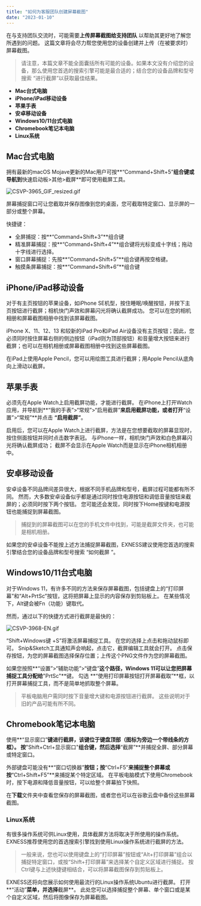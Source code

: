 ```yaml
---
title: "如何为客服团队创建屏幕截图"
date: "2023-01-10"
---
```


在与支持团队交流时，可能需要**上传屏幕截图给支持团队** 以帮助其更好地了解您所遇到的问题。 这篇文章将会尽力帮您使用您的设备创建并上传（在被要求时）屏幕截图。

> 请注意，本篇文章不能全面囊括所有可能的设备。如果本文没有介绍您的设备，那么使用您首选的搜索引擎可能是最合适的；结合您的设备品牌和型号搜索 “进行截屏”以获取最佳结果。

- **Mac台式电脑**
- **iPhone/iPad移动设备**
- **苹果手表**
- **安卓移动设备**
- **Windows10/11台式电脑**
- **Chromebook笔记本电脑**
- **Linux系统**

## **Mac台式电脑**

拥有最新的macOS Mojave更新的Mac用户可按**“Command+Shift+5”**组合键或导航到**快速启动板>其他>截屏**即可使用截屏工具。

![CSVP-3965_GIF_resized.gif](https://get.exness.help/hc/article_attachments/7070541638546/CSVP-3965_GIF_resized.gif)

屏幕捕捉窗口可让您截取并保存图像到您的桌面，您可截取特定窗口、显示屏的一部分或整个屏幕。

快捷键：

- 全屏捕捉：按**“Command+Shift+3”**组合键
- 精准屏幕捕捉：按**“Command+Shift+4”**组合键将光标变成十字线；拖动十字线进行选择。
- 窗口屏幕捕捉：先按**“Command+Shift+5”**组合键再按空格键。
- 触摸条屏幕捕捉：按**“Command+Shift+6”**组合键

## **iPhone/iPad移动设备**

对于有主页按钮的苹果设备，如iPhone SE机型，按住睡眠/唤醒按钮，并按下主页按钮进行截屏；相机快门声效和屏幕闪光将确认截屏成功。 您可以在您的相机相册和屏幕截图相册中找到该屏幕截图。

iPhone X、11、12、13 和较新的iPad Pro和iPad Air设备没有主页按钮；因此，您必须同时按住屏幕右侧的侧边按钮（iPad则为顶部按钮）和音量增大按钮来进行截屏；也可以在相机相册或屏幕截图相册中找到这些屏幕截图。

在iPad上使用Apple Pencil，您可以用绘图工具进行截屏；用Apple Pencil从底角向上滑动以截屏。

## **苹果手表**

必须先在Apple Watch上启用截屏功能，才能进行截屏。 在iPhone上打开Watch应用，并导航到**“我的手表”>“常规”>“启用截屏”**来启用截屏功能，或者打开**“设置”>“常规”**并点击 **“启用截屏”**。

启用后，您可以在Apple Watch上进行截屏，方法是在您想要截取的屏幕显现时，按住侧面按钮并同时点击数字表冠。 与iPhone一样，相机快门声效和白色屏幕闪光将确认截屏成功； 截屏不会显示在Apple Watch而是显示在iPhone相机相册中。

## **安卓移动设备**

安卓设备不同品牌间差异很大，根据不同手机品牌和型号，截屏过程可能都有所不同。 然而，大多数安卓设备似乎都是通过同时按住电源按钮和调低音量按钮来截屏的；必须同时按下两个按钮。 您可能还会发现，同时按下Home按键和电源按钮也能捕捉到屏幕截图。

> 捕捉到的屏幕截图可以在您的手机文件中找到，可能是截屏文件夹，也可能是相机相册。

如果您的安卓设备不能按上述方法捕捉屏幕截图，EXNESS建议使用您首选的搜索引擎结合您的设备品牌和型号搜索 “如何截屏 ”。

## **Windows10/11台式电脑**

对于Windows 11，有许多不同的方法来保存屏幕截图，包括键盘上的“打印屏幕”和“Alt+PrtSc”按钮，这将把屏幕上显示的内容保存到剪贴板上。 在某些情况下，Alt键会被Fn（功能）键取代。

然而，通过以下的快捷方式进行截屏是最快的：

![CSVP-3968-EN.gif](https://get.exness.help/hc/article_attachments/7070541514898/CSVP-3968-EN.gif)

“Shift+Windows键 +S”将激活屏幕捕捉工具。 在您的选择上点击和拖动鼠标即可。 Snip&Sketch工具通知声会响起，点击它，截屏编辑工具就会打开。 点击保存按钮，为您的屏幕截图选择保存位置；上传这个PNG文件作为您的屏幕截图。

如果您按照**“设置”>“辅助功能”>“键盘”**这个路径，Windows 11可以让您把屏幕捕捉工具分配给**"PrtSc"**键。 勾选 **“使用打印屏幕按钮打开屏幕截取”**框，以打开屏幕捕捉工具，而不是简单地抓取整个屏幕。

> 平板电脑用户需同时按下音量增大键和电源按钮进行截屏。 这些说明对于旧的产品可能有所不同。

## **Chromebook笔记本电脑**

使用**“显示窗口”**键进行截屏，该键位于键盘顶部（图标为旁边一个带线条的方框）。 按**"Shift+Ctrl+显示窗口"**组合键，然后选择**“截屏”**并捕捉全屏、部分屏幕或特定窗口。

外部键盘可能没有**“窗口切换器”**按钮；按**“Ctrl+F5”**来捕捉整个屏幕或按**“Ctrl+Shift+F5”**来捕捉某个特定区域。 在平板电脑模式下使用Chromebook时，按下电源和降低音量按钮，可以给整个屏幕拍下快照。

在**下载**文件夹中查看您保存的屏幕截图，或者您也可以在谷歌云盘中备份这些屏幕截图。

### **Linux系统**

有很多操作系统可供Linux使用，具体截屏方法将取决于所使用的操作系统。 EXNESS推荐使用您的首选搜索引擎找到使用Linux操作系统进行截屏的方法。

> 一般来说，您也可以使用键盘上的“打印屏幕”按钮或“Alt+打印屏幕”组合以捕捉特定窗口，或按“Shift+打印屏幕”来选择某个自定义区域进行捕捉。 按Ctrl键与上述快捷键相结合，可以将屏幕截图保存到剪贴板上。

EXNESS还将向您展示如何使用最流行的Linux操作系统Ubuntu进行截屏。 打开**“活动”**菜单，并选择**截屏**。 此处您可以选择捕捉整个屏幕、单个窗口或是某个自定义区域，然后将图像保存为屏幕截图。
